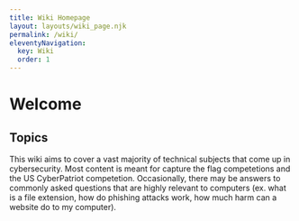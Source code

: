 ```yaml
---
title: Wiki Homepage
layout: layouts/wiki_page.njk
permalink: /wiki/
eleventyNavigation:
  key: Wiki
  order: 1
---
```

# Welcome
## Topics
This wiki aims to cover a vast majority of technical subjects that come up in cybersecurity. Most content is meant for capture the flag competetions and the US CyberPatriot competetion. Occasionally, there may be answers to commonly asked questions that are highly relevant to computers (ex. what is a file extension, how do phishing attacks work, how much harm can a website do to my computer).   